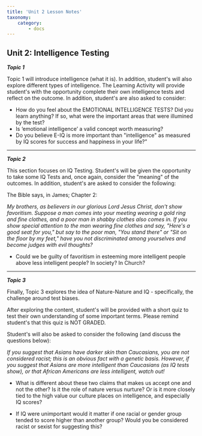```yaml
---
title: 'Unit 2 Lesson Notes'
taxonomy:
    category:
        - docs
---
```


## Unit 2: Intelligence Testing

***Topic 1***

Topic 1 will introduce intelligence (what it is). In addition, student's will also explore different types of intelligence. The Learning Activity will provide student's with the opportunity complete their own intelligence tests and reflect on the outcome. In addition, student's are also asked to consider:

- How do you feel about the EMOTIONAL INTELLIGENCE TESTS? Did you learn anything? If so, what were the important areas that were illumined by the test?
- Is ‘emotional intelligence’ a valid concept worth measuring?
- Do you believe E-IQ is more important than "intelligence" as measured by IQ scores for success and happiness in your life?”

---

***Topic 2***

This section focuses on IQ Testing. Student's will be given the opportunity to take some IQ Tests and, once again, consider the "meaning" of the outcomes. In addition, student's are asked to consider the following:

The Bible says, in James; Chapter 2:

*My brothers, as believers in our glorious Lord Jesus Christ, don't show favoritism. Suppose a man comes into your meeting wearing a gold ring and fine clothes, and a poor man in shabby clothes also comes in. If you show special attention to the man wearing fine clothes and say, "Here's a good seat for you," but say to the poor man, "You stand there" or "Sit on the floor by my feet," have you not discriminated among yourselves and become judges with evil thoughts?*

- Could we be guilty of favoritism in esteeming more intelligent people above less intelligent people? In society? In Church?

---

***Topic 3***

Finally, Topic 3 explores the idea of Nature-Nature and IQ - specifically, the challenge around test biases.

After exploring the content, student's will be provided with a short quiz to test their own understanding of some important terms. Please remind student's that this quiz is NOT GRADED.

Student's will also be asked to consider the following (and discuss the questions below):

*If you suggest that Asians have darker skin than Caucasians, you are not considered racist; this is an obvious fact with a genetic basis. However, if you suggest that Asians are more intelligent than Caucasians (as IQ tests show), or that African Americans are less intelligent, watch out!*

- What is different about these two claims that makes us accept one and not the other? Is it the role of nature versus nurture? Or is it more closely tied to the high value our culture places on intelligence, and especially IQ scores?

- If IQ were unimportant would it matter if one racial or gender group tended to score higher than another group? Would you be considered racist or sexist for suggesting this?
